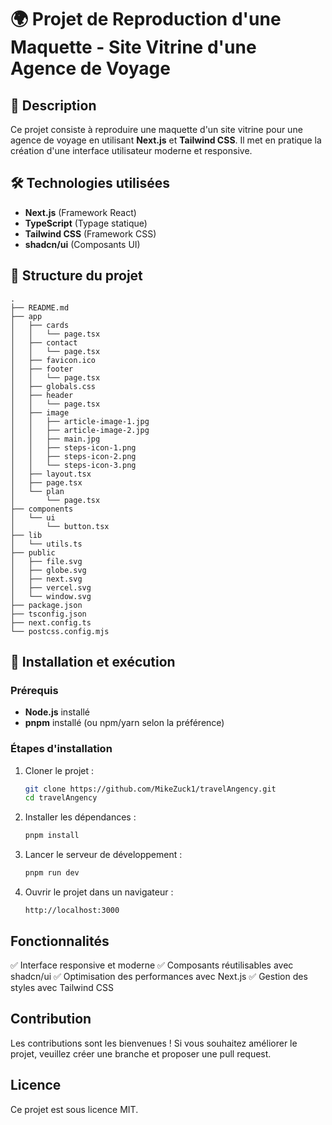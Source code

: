 # 🌍 Projet de Reproduction d'une Maquette - Site Vitrine d'une Agence de Voyage
 
## 📌 Description
Ce projet consiste à reproduire une maquette d'un site vitrine pour une agence de voyage en utilisant **Next.js** et **Tailwind CSS**. Il met en pratique la création d'une interface utilisateur moderne et responsive.

## 🛠 Technologies utilisées
- **Next.js** (Framework React)
- **TypeScript** (Typage statique)
- **Tailwind CSS** (Framework CSS)
- **shadcn/ui** (Composants UI)

## 📂 Structure du projet
```
.
├── README.md
├── app
│   ├── cards
│   │   └── page.tsx
│   ├── contact
│   │   └── page.tsx
│   ├── favicon.ico
│   ├── footer
│   │   └── page.tsx
│   ├── globals.css
│   ├── header
│   │   └── page.tsx
│   ├── image
│   │   ├── article-image-1.jpg
│   │   ├── article-image-2.jpg
│   │   ├── main.jpg
│   │   ├── steps-icon-1.png
│   │   ├── steps-icon-2.png
│   │   └── steps-icon-3.png
│   ├── layout.tsx
│   ├── page.tsx
│   └── plan
│       └── page.tsx
├── components
│   └── ui
│       └── button.tsx
├── lib
│   └── utils.ts
├── public
│   ├── file.svg
│   ├── globe.svg
│   ├── next.svg
│   ├── vercel.svg
│   └── window.svg
├── package.json
├── tsconfig.json
├── next.config.ts
└── postcss.config.mjs
```

## 🚀 Installation et exécution
### Prérequis
- **Node.js** installé
- **pnpm** installé (ou npm/yarn selon la préférence)

### Étapes d'installation
1. Cloner le projet :
   ```sh
   git clone https://github.com/MikeZuck1/travelAngency.git
   cd travelAngency
   ```
2. Installer les dépendances :
   ```sh
   pnpm install
   ```
3. Lancer le serveur de développement :
   ```sh
   pnpm run dev
   ```
4. Ouvrir le projet dans un navigateur :
   ```
   http://localhost:3000
   ```

## Fonctionnalités
✅ Interface responsive et moderne
✅ Composants réutilisables avec shadcn/ui
✅ Optimisation des performances avec Next.js
✅ Gestion des styles avec Tailwind CSS

## Contribution
Les contributions sont les bienvenues ! Si vous souhaitez améliorer le projet, veuillez créer une branche et proposer une pull request.

## Licence
Ce projet est sous licence MIT.